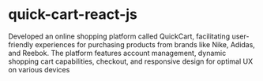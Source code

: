 ﻿# quick-cart-react-js
Developed an online shopping platform called QuickCart, facilitating user-friendly experiences for purchasing products from brands like Nike, Adidas, and Reebok. The platform features account management, dynamic shopping cart capabilities, checkout, and responsive design for optimal UX on various devices
